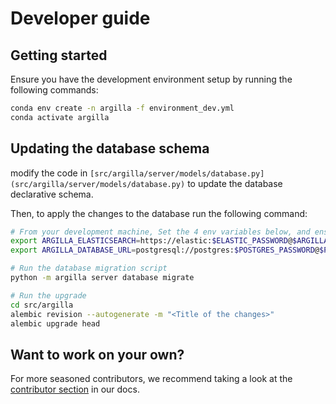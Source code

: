 # Developer guide

## Getting started
Ensure you have the development environment setup by running the following commands:
```bash
conda env create -n argilla -f environment_dev.yml
conda activate argilla
```

## Updating the database schema
modify the code in `[src/argilla/server/models/database.py](src/argilla/server/models/database.py)` to update the database declarative schema. 

Then, to apply the changes to the database run the following command:

```bash
# From your development machine, Set the 4 env variables below, and ensure that ARGILLA_ELASTICSEARCH_HOST and POSTGRES_HOST are reachable
export ARGILLA_ELASTICSEARCH=https://elastic:$ELASTIC_PASSWORD@$ARGILLA_ELASTICSEARCH_HOST
export ARGILLA_DATABASE_URL=postgresql://postgres:$POSTGRES_PASSWORD@$POSTGRES_HOST/postgres

# Run the database migration script
python -m argilla server database migrate

# Run the upgrade
cd src/argilla
alembic revision --autogenerate -m "<Title of the changes>"
alembic upgrade head
```


## Want to work on your own?

For more seasoned contributors, we recommend taking a look at the [contributor section](https://docs.argilla.io/en/latest/community/contributing.html) in our docs.

